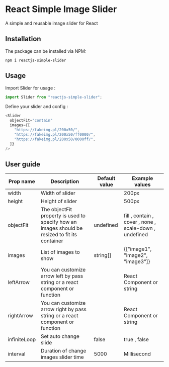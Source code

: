 # React Simple Image Slider

A simple and reusable image slider for React

## Installation

The package can be installed via NPM:

```
npm i reactjs-simple-slider
```

## Usage

Import Slider for usage :

```js
import Slider from "reactjs-simple-slider";
```

Define your slider and config :

```js
<Slider
  objectFit="contain"
  images={[
    "https://fakeimg.pl/200x50/",
    "https://fakeimg.pl/200x50/ff0000/",
    "https://fakeimg.pl/200x50/0000ff/",
  ]}
/>
```

## User guide

| Prop name    | Description                                                                                    | Default value | Example values                                         |
| ------------ | ---------------------------------------------------------------------------------------------- | ------------- | ------------------------------------------------------ |
| width        | Width of slider                                                                                |               | 200px                                                  |
| height       | Height of slider                                                                               |               | 500px                                                  |
| objectFit    | The objectFit property is used to specify how an images should be resized to fit its container | undefined     | fill , contain , cover , none , scale-down , undefined |
| images       | List of images to show                                                                         | string[]      | {["image1", "image2", "image3"]}                       |
| leftArrow    | You can customize arrow left by pass string or a react component or function                   |               | React Component or string                              |
| rightArrow   | You can customize arrow right by pass string or a react component or function                  |               | React Component or string                              |
| infiniteLoop | Set auto change slide                                                                          | false         | true , false                                           |
| interval     | Duration of change images slider time                                                          | 5000          | Millisecond                                            |
